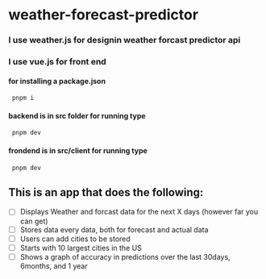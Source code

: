 # weather-forecast-predictor
### I use weather.js for designin weather forcast predictor api
### I use vue.js for front end

#### for installing a package.json
     pnpm i
#### backend is in src folder for running type 
     pnpm dev
#### frondend is in src/client for running type
     pnpm dev


## This is an app that does the following:
- [ ] Displays Weather and forcast data for the next X days (however far you can get)
- [ ] Stores data every data, both for forecast and actual data
- [ ] Users can add cities to be stored
- [ ] Starts with 10 largest cities in the US
- [ ] Shows a graph of accuracy in predictions over the last 30days, 6months, and 1 year